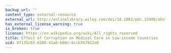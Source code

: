 ```yaml
---
backup_url: ''
content_type: external-resource
external_url: http://onlinelibrary.wiley.com/doi/10.1002/pbc.23408/abstract
has_external_license_warning: true
is_broken: true
license: https://en.wikipedia.org/wiki/All_rights_reserved
title: Effect of Corruption on Medical Care in Low-income Countries
uid: 8f135c65-6265-41a6-b08c-6ccbf67912e0
---
```

